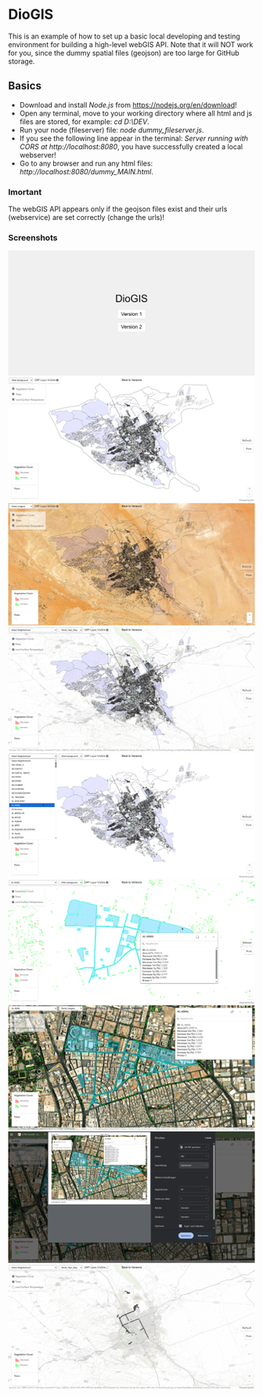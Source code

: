 # DioGIS

This is an example of how to set up a basic local developing and testing environment for building a high-level webGIS API. 
Note that it will NOT work for you, since the dummy spatial files (geojson) are too large for GitHub storage.

## Basics
  - Download and install *Node.js* from https://nodejs.org/en/download!
  - Open any terminal, move to your working directory where all html and js files are stored, for example: *cd D:\DEV*.
  - Run your node (fileserver) file: *node dummy_fileserver.js*.
  - If you see the following line appear in the terminal: *Server running with CORS at http://localhost:8080*, you have successfully created a local webserver!
  - Go to any browser and run any html files: *http://localhost:8080/dummy_MAIN.html*.

###  Imortant 
The webGIS API appears only if the geojson files exist and their urls (webservice) are set correctly (change the urls)!

### Screenshots
<img align="bottom" src="https://raw.githubusercontent.com/DijoG/storage/main/README/DioGIS_01.png">
<img align="bottom" src="https://raw.githubusercontent.com/DijoG/storage/main/README/DioGIS_02.png">
<img align="bottom" src="https://raw.githubusercontent.com/DijoG/storage/main/README/DioGIS_03.png">
<img align="bottom" src="https://raw.githubusercontent.com/DijoG/storage/main/README/DioGIS_04.png">
<img align="bottom" src="https://raw.githubusercontent.com/DijoG/storage/main/README/DioGIS_05.png">
<img align="bottom" src="https://raw.githubusercontent.com/DijoG/storage/main/README/DioGIS_06.png">
<img align="bottom" src="https://raw.githubusercontent.com/DijoG/storage/main/README/DioGIS_07.png">
<img align="bottom" src="https://raw.githubusercontent.com/DijoG/storage/main/README/DioGIS_08.png">
<img align="bottom" src="https://raw.githubusercontent.com/DijoG/storage/main/README/DioGIS_09.png">



